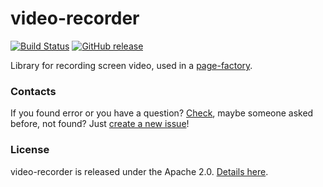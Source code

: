 # video-recorder
[![Build Status](https://travis-ci.org/sbtqa/video-recorder.svg?branch=master)](https://travis-ci.org/sbtqa/video-recorder) [![GitHub release](https://img.shields.io/github/release/sbtqa/video-recorder.svg?style=flat-square)](https://github.com/sbtqa/video-recorder/releases)

Library for recording screen video, used in a [page-factory](https://github.com/sbtqa/page-factory).

### Contacts
If you found error or you have a question? [Check](https://github.com/sbtqa/video-recorder/issues), maybe someone asked before, not found? Just [create a new issue](https://github.com/sbtqa/video-recorder/issues/new)!

### License 
video-recorder is released under the Apache 2.0. [Details here](https://github.com/sbtqa/video-recorder/blob/master/LICENSE).